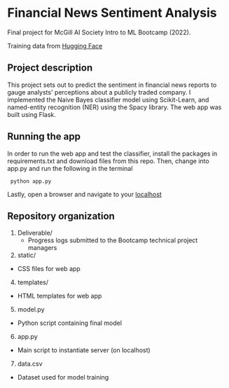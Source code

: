 # Financial News Sentiment Analysis
Final project for McGill AI Society Intro to ML Bootcamp (2022).

Training data from [Hugging Face](https://huggingface.co/datasets/financial_phrasebank)

## Project description
This project sets out to predict the sentiment in financial news reports to gauge analysts' perceptions about a publicly traded company. I implemented the Naive Bayes classifier model using Scikit-Learn, and named-entity recognition (NER) using the Spacy library. The web app was built using Flask. 

## Running the app
In order to run the web app and test the classifier, install the packages in requirements.txt and download files from this repo. Then, change into app.py and run the following in the terminal
```
 python app.py
```
Lastly, open a browser and navigate to your [localhost](http://localhost:5000/)

## Repository organization
1. Deliverable/
    * Progress logs submitted to the Bootcamp technical project managers
3. static/
  * CSS files for web app
4. templates/
 * HTML templates for web app
5. model.py
 * Python script containing final model
6. app.py
 * Main script to instantiate server (on localhost)
7. data.csv
 * Dataset used for model training
